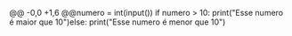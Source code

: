 
@@ -0,0 +1,6 @@numero = int(input())
if numero > 10: print("Esse numero é maior que 10")else: print("Esse numero é menor que 10")
